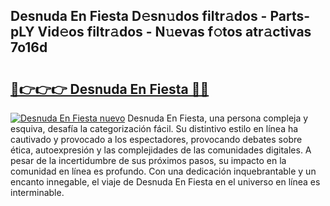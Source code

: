 ## Desnuda En Fiesta D𝚎sn𝚞dos filtr𝚊dos - Parts-pLY Vid𝚎os filtr𝚊dos - N𝚞evas f𝚘tos atr𝚊ctivas 7o16d

# <h2><a href="http://mb0u9ii.tromn.icu/?c=Desnuda+En+Fiesta">🔗👉👉👉 Desnuda En Fiesta 🔗🔗</a></h2>

[![Desnuda En Fiesta nuevo](https://i.imgur.com/pEAQMta.gif)](http://mb0u9ii.tromn.icu/?c=Desnuda+En+Fiesta)
Desnuda En Fiesta, una persona compleja y esquiva, desafía la categorización fácil. Su distintivo estilo en línea ha cautivado y provocado a los espectadores, provocando debates sobre ética, autoexpresión y las complejidades de las comunidades digitales. A pesar de la incertidumbre de sus próximos pasos, su impacto en la comunidad en línea es profundo. Con una dedicación inquebrantable y un encanto innegable, el viaje de Desnuda En Fiesta en el universo en línea es interminable.
